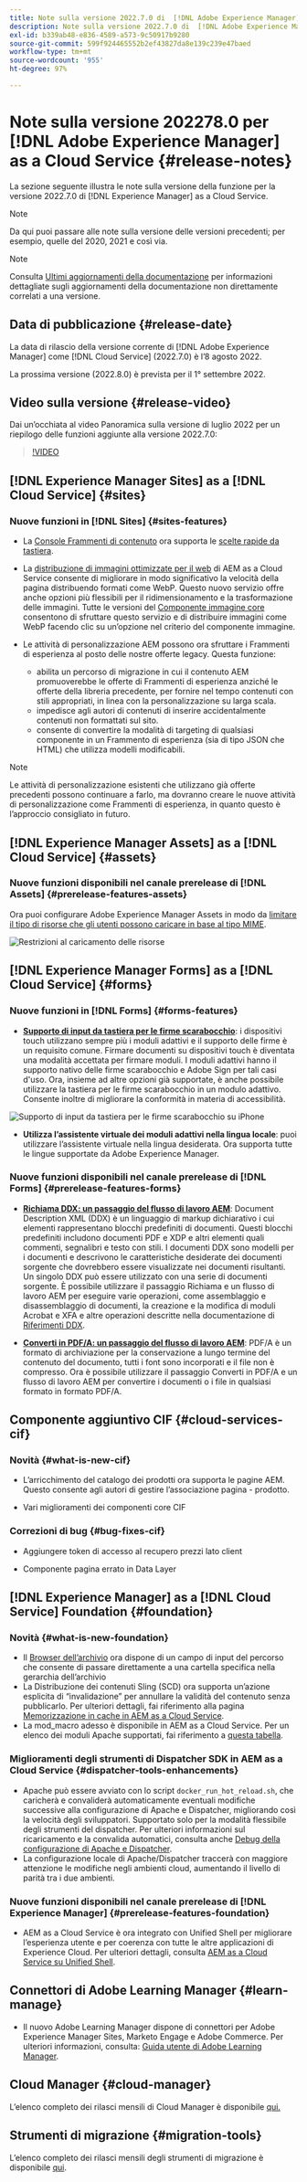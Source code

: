 ```yaml
---
title: Note sulla versione 2022.7.0 di  [!DNL Adobe Experience Manager]  as a Cloud Service.
description: Note sulla versione 2022.7.0 di  [!DNL Adobe Experience Manager]  as a Cloud Service.
exl-id: b339ab48-e836-4589-a573-9c50917b9280
source-git-commit: 599f924465552b2ef43827da8e139c239e47baed
workflow-type: tm+mt
source-wordcount: '955'
ht-degree: 97%

---
```


# Note sulla versione 202278.0 per [!DNL Adobe Experience Manager] as a Cloud Service {#release-notes}

La sezione seguente illustra le note sulla versione della funzione per la versione 2022.7.0 di [!DNL Experience Manager] as a Cloud Service.

>[!NOTE]
>
>Da qui puoi passare alle note sulla versione delle versioni precedenti; per esempio, quelle del 2020, 2021 e così via.

>[!NOTE]
>
>Consulta [Ultimi aggiornamenti della documentazione](https://experienceleague.adobe.com/docs/experience-manager-release-information/aem-release-updates/doc-updates/documentation-updates.html?lang=it) per informazioni dettagliate sugli aggiornamenti della documentazione non direttamente correlati a una versione.

## Data di pubblicazione {#release-date}

La data di rilascio della versione corrente di [!DNL Adobe Experience Manager] come [!DNL Cloud Service] (2022.7.0) è l’8 agosto 2022.

La prossima versione (2022.8.0) è prevista per il 1° settembre 2022.

## Video sulla versione {#release-video}

Dai un’occhiata al video Panoramica sulla versione di luglio 2022 per un riepilogo delle funzioni aggiunte alla versione 2022.7.0:

>[!VIDEO](https://video.tv.adobe.com/v/345409/?quality=12)

## [!DNL Experience Manager Sites] as a [!DNL Cloud Service] {#sites}

### Nuove funzioni in [!DNL Sites] {#sites-features}

* La [Console Frammenti di contenuto](/help/sites-cloud/administering/content-fragments/content-fragments-console.md) ora supporta le [scelte rapide da tastiera](/help/sites-cloud/administering/content-fragments/content-fragments-console-keyboard-shortcuts.md).

* La [distribuzione di immagini ottimizzate per il web](https://experienceleague.adobe.com/docs/experience-manager-core-components/using/developing/web-optimized-image-delivery.html?lang=it) di AEM as a Cloud Service consente di migliorare in modo significativo la velocità della pagina distribuendo formati come WebP. Questo nuovo servizio offre anche opzioni più flessibili per il ridimensionamento e la trasformazione delle immagini. Tutte le versioni del [Componente immagine core](https://experienceleague.adobe.com/docs/experience-manager-core-components/using/components/image.html?lang=it) consentono di sfruttare questo servizio e di distribuire immagini come WebP facendo clic su un’opzione nel criterio del componente immagine.

* Le attività di personalizzazione AEM possono ora sfruttare i Frammenti di esperienza al posto delle nostre offerte legacy. Questa funzione:
   * abilita un percorso di migrazione in cui il contenuto AEM promuoverebbe le offerte di Frammenti di esperienza anziché le offerte della libreria precedente, per fornire nel tempo contenuti con stili appropriati, in linea con la personalizzazione su larga scala.
   * impedisce agli autori di contenuti di inserire accidentalmente contenuti non formattati sul sito.
   * consente di convertire la modalità di targeting di qualsiasi componente in un Frammento di esperienza (sia di tipo JSON che HTML) che utilizza modelli modificabili.

>[!NOTE]
>
>Le attività di personalizzazione esistenti che utilizzano già offerte precedenti possono continuare a farlo, ma dovranno creare le nuove attività di personalizzazione come Frammenti di esperienza, in quanto questo è l’approccio consigliato in futuro.

## [!DNL Experience Manager Assets] as a [!DNL Cloud Service] {#assets}

### Nuove funzioni disponibili nel canale prerelease di [!DNL Assets] {#prerelease-features-assets}

Ora puoi configurare Adobe Experience Manager Assets in modo da [limitare il tipo di risorse che gli utenti possono caricare in base al tipo MIME](/help/assets/configure-asset-upload-restrictions.md).

![Restrizioni al caricamento delle risorse](/help/assets/assets/asset-upload-restrictions.png)

## [!DNL Experience Manager Forms] as a [!DNL Cloud Service] {#forms}

### Nuove funzioni in [!DNL Forms] {#forms-features}

* **[Supporto di input da tastiera per le firme scarabocchio](/help/forms/signing-forms-using-scribble.md)**: i dispositivi touch utilizzano sempre più i moduli adattivi e il supporto delle firme è un requisito comune. Firmare documenti su dispositivi touch è diventata una modalità accettata per firmare moduli. I moduli adattivi hanno il supporto nativo delle firme scarabocchio e Adobe Sign per tali casi d&#39;uso. Ora, insieme ad altre opzioni già supportate, è anche possibile utilizzare la tastiera per le firme scarabocchio in un modulo adattivo. Consente inoltre di migliorare la conformità in materia di accessibilità.

![Supporto di input da tastiera per le firme scarabocchio su iPhone](/help/release-notes/assets/scribble-keyboard-mobile.png)

* **Utilizza l’assistente virtuale dei moduli adattivi nella lingua locale**: puoi utilizzare l’assistente virtuale nella lingua desiderata. Ora supporta tutte le lingue supportate da Adobe Experience Manager.

### Nuove funzioni disponibili nel canale prerelease di [!DNL Forms] {#prerelease-features-forms}

<!-- 

* **[Launch Adaptive Form creation wizard from embed form component](/help/forms/using/embed-adaptive-form-aem-sites.md)**: You can now launch Adaptive Form creation wizard from embed form component. It helps improve content and forms authoring workflows for Sites and Forms practitioners trying to add enrollment experiences to a web page. 

![Keyboard input support for Scribble signatures on iphone](/help/release-notes/assets/froms-container.png) 

-->

* **[Richiama DDX: un passaggio del flusso di lavoro AEM](/help/forms/aem-forms-workflow-step-reference.md#invokeddx)**: Document Description XML (DDX) è un linguaggio di markup dichiarativo i cui elementi rappresentano blocchi predefiniti di documenti. Questi blocchi predefiniti includono documenti PDF e XDP e altri elementi quali commenti, segnalibri e testo con stili. I documenti DDX sono modelli per i documenti e descrivono le caratteristiche desiderate dei documenti sorgente che dovrebbero essere visualizzate nei documenti risultanti. Un singolo DDX può essere utilizzato con una serie di documenti sorgente. È possibile utilizzare il passaggio Richiama e un flusso di lavoro AEM per eseguire varie operazioni, come assemblaggio e disassemblaggio di documenti, la creazione e la modifica di moduli Acrobat e XFA e altre operazioni descritte nella documentazione di [Riferimenti DDX](https://helpx.adobe.com/content/dam/help/en/experience-manager/forms-cloud-service/ddxRef.pdf).

* **[Converti in PDF/A: un passaggio del flusso di lavoro AEM](/help/forms/aem-forms-workflow-step-reference.md##convert-pdfa)**: PDF/A è un formato di archiviazione per la conservazione a lungo termine del contenuto del documento, tutti i font sono incorporati e il file non è compresso. Ora è possibile utilizzare il passaggio Converti in PDF/A e un flusso di lavoro AEM per convertire i documenti o i file in qualsiasi formato in formato PDF/A.


## Componente aggiuntivo CIF {#cloud-services-cif}

### Novità {#what-is-new-cif}

* L’arricchimento del catalogo dei prodotti ora supporta le pagine AEM. Questo consente agli autori di gestire l’associazione pagina - prodotto.

* Vari miglioramenti dei componenti core CIF

### Correzioni di bug {#bug-fixes-cif}

* Aggiungere token di accesso al recupero prezzi lato client

* Componente pagina errato in Data Layer

## [!DNL Experience Manager] as a [!DNL Cloud Service] Foundation {#foundation}

### Novità {#what-is-new-foundation}

* Il [Browser dell’archivio](/help/implementing/developing/tools/repository-browser.md) ora dispone di un campo di input del percorso che consente di passare direttamente a una cartella specifica nella gerarchia dell’archivio
* La Distribuzione dei contenuti Sling (SCD) ora supporta un’azione esplicita di “invalidazione” per annullare la validità del contenuto senza pubblicarlo. Per ulteriori dettagli, fai riferimento alla pagina [Memorizzazione in cache in AEM as a Cloud Service](/help/implementing/dispatcher/caching.md#explicit-invalidation).
* La mod_macro adesso è disponibile in AEM as a Cloud Service. Per un elenco dei moduli Apache supportati, fai riferimento a [questa tabella](/help/implementing/dispatcher/disp-overview.md).

### Miglioramenti degli strumenti di Dispatcher SDK in AEM as a Cloud Service {#dispatcher-tools-enhancements}

* Apache può essere avviato con lo script `docker_run_hot_reload.sh`, che caricherà e convaliderà automaticamente eventuali modifiche successive alla configurazione di Apache e Dispatcher, migliorando così la velocità degli sviluppatori. Supportato solo per la modalità flessibile degli strumenti del dispatcher. Per ulteriori informazioni sul ricaricamento e la convalida automatici, consulta anche [Debug della configurazione di Apache e Dispatcher](/help/implementing/dispatcher/validation-debug.md#automatic-reloading).
* La configurazione locale di Apache/Dispatcher traccerà con maggiore attenzione le modifiche negli ambienti cloud, aumentando il livello di parità tra i due ambienti.

### Nuove funzioni disponibili nel canale prerelease di [!DNL Experience Manager] {#prerelease-features-foundation}

* AEM as a Cloud Service è ora integrato con Unified Shell per migliorare l’esperienza utente e per coerenza con tutte le altre applicazioni di Experience Cloud. Per ulteriori dettagli, consulta [AEM as a Cloud Service su Unified Shell](/help/overview/aem-cloud-service-on-unified-shell.md).

## Connettori di Adobe Learning Manager {#learn-manage}

* Il nuovo Adobe Learning Manager dispone di connettori per Adobe Experience Manager Sites, Marketo Engage e Adobe Commerce. Per ulteriori informazioni, consulta: [Guida utente di Adobe Learning Manager](https://helpx.adobe.com/it/learning-manager/user-guide.html).

## Cloud Manager {#cloud-manager}

L’elenco completo dei rilasci mensili di Cloud Manager è disponibile [qui.](/help/implementing/cloud-manager/release-notes/current.md)

## Strumenti di migrazione {#migration-tools}

L’elenco completo dei rilasci mensili degli strumenti di migrazione è disponibile [qui](/help/journey-migration/release-notes/release-notes-migration-tools-current.md).
